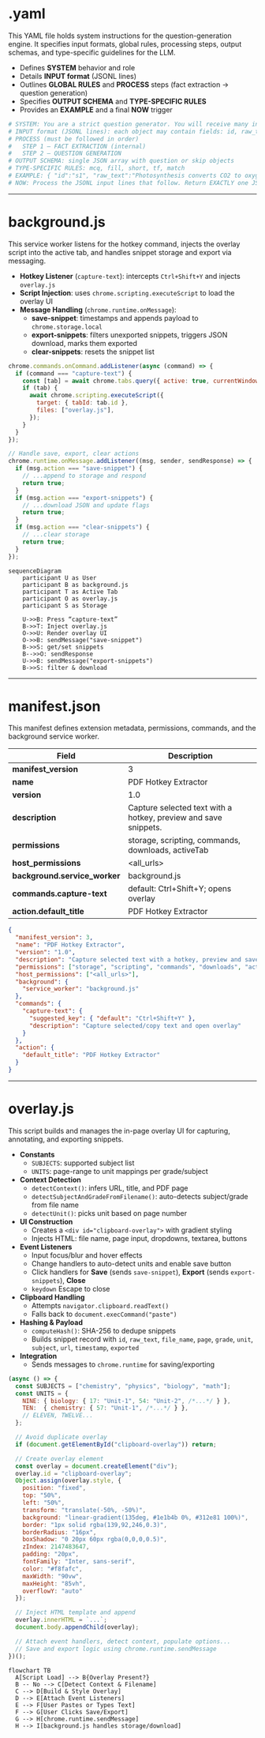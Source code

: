 # .yaml  
This YAML file holds system instructions for the question-generation engine. It specifies input formats, global rules, processing steps, output schemas, and type-specific guidelines for the LLM.  

- Defines **SYSTEM** behavior and role  
- Details **INPUT format** (JSONL lines)  
- Outlines **GLOBAL RULES** and **PROCESS** steps (fact extraction → question generation)  
- Specifies **OUTPUT SCHEMA** and **TYPE-SPECIFIC RULES**  
- Provides an **EXAMPLE** and a final **NOW** trigger  

```yaml
# SYSTEM: You are a strict question generator. You will receive many input objects in JSONL...
# INPUT format (JSONL lines): each object may contain fields: id, raw_text, subject, grade, unit...
# PROCESS (must be followed in order)
#   STEP 1 — FACT EXTRACTION (internal)
#   STEP 2 — QUESTION GENERATION
# OUTPUT SCHEMA: single JSON array with question or skip objects
# TYPE-SPECIFIC RULES: mcq, fill, short, tf, match
# EXAMPLE: { "id":"s1", "raw_text":"Photosynthesis converts CO2 to oxygen.", ... }
# NOW: Process the JSONL input lines that follow. Return EXACTLY one JSON array.
```  

---

# background.js  
This service worker listens for the hotkey command, injects the overlay script into the active tab, and handles snippet storage and export via messaging.  

- **Hotkey Listener** (`capture-text`): intercepts `Ctrl+Shift+Y` and injects `overlay.js`  
- **Script Injection**: uses `chrome.scripting.executeScript` to load the overlay UI  
- **Message Handling** (`chrome.runtime.onMessage`):  
  - **save-snippet**: timestamps and appends payload to `chrome.storage.local`  
  - **export-snippets**: filters unexported snippets, triggers JSON download, marks them exported  
  - **clear-snippets**: resets the snippet list  

```js
chrome.commands.onCommand.addListener(async (command) => {
  if (command === "capture-text") {
    const [tab] = await chrome.tabs.query({ active: true, currentWindow: true });
    if (tab) {
      await chrome.scripting.executeScript({
        target: { tabId: tab.id },
        files: ["overlay.js"],
      });
    }
  }
});

// Handle save, export, clear actions
chrome.runtime.onMessage.addListener((msg, sender, sendResponse) => {
  if (msg.action === "save-snippet") {
    // ...append to storage and respond
    return true;
  }
  if (msg.action === "export-snippets") {
    // ...download JSON and update flags
    return true;
  }
  if (msg.action === "clear-snippets") {
    // ...clear storage
    return true;
  }
});
```  

```mermaid
sequenceDiagram
    participant U as User
    participant B as background.js
    participant T as Active Tab
    participant O as overlay.js
    participant S as Storage

    U->>B: Press “capture-text”
    B->>T: Inject overlay.js
    O->>U: Render overlay UI
    O->>B: sendMessage("save-snippet")
    B->>S: get/set snippets
    B-->>O: sendResponse
    U->>B: sendMessage("export-snippets")
    B->>S: filter & download
```

---

# manifest.json  
This manifest defines extension metadata, permissions, commands, and the background service worker.  

| Field                     | Description                                                       |
|---------------------------|-------------------------------------------------------------------|
| **manifest_version**      | 3                                                                 |
| **name**                  | PDF Hotkey Extractor                                              |
| **version**               | 1.0                                                               |
| **description**           | Capture selected text with a hotkey, preview and save snippets.   |
| **permissions**           | storage, scripting, commands, downloads, activeTab                |
| **host_permissions**      | &lt;all_urls>                                                     |
| **background.service_worker** | background.js                                                |
| **commands.capture-text** | default: Ctrl+Shift+Y; opens overlay                             |
| **action.default_title**  | PDF Hotkey Extractor                                              |

```json
{
  "manifest_version": 3,
  "name": "PDF Hotkey Extractor",
  "version": "1.0",
  "description": "Capture selected text with a hotkey, preview and save snippets to questions.json (download).",
  "permissions": ["storage", "scripting", "commands", "downloads", "activeTab"],
  "host_permissions": ["<all_urls>"],
  "background": {
    "service_worker": "background.js"
  },
  "commands": {
    "capture-text": {
      "suggested_key": { "default": "Ctrl+Shift+Y" },
      "description": "Capture selected/copy text and open overlay"
    }
  },
  "action": {
    "default_title": "PDF Hotkey Extractor"
  }
}
```  

---

# overlay.js  
This script builds and manages the in-page overlay UI for capturing, annotating, and exporting snippets.  

- **Constants**  
  - `SUBJECTS`: supported subject list  
  - `UNITS`: page-range to unit mappings per grade/subject  
- **Context Detection**  
  - `detectContext()`: infers URL, title, and PDF page  
  - `detectSubjectAndGradeFromFilename()`: auto-detects subject/grade from file name  
  - `detectUnit()`: picks unit based on page number  
- **UI Construction**  
  - Creates a `<div id="clipboard-overlay">` with gradient styling  
  - Injects HTML: file name, page input, dropdowns, textarea, buttons  
- **Event Listeners**  
  - Input focus/blur and hover effects  
  - Change handlers to auto-detect units and enable save button  
  - Click handlers for **Save** (sends `save-snippet`), **Export** (sends `export-snippets`), **Close**  
  - `keydown` Escape to close  
- **Clipboard Handling**  
  - Attempts `navigator.clipboard.readText()`  
  - Falls back to `document.execCommand("paste")`  
- **Hashing & Payload**  
  - `computeHash()`: SHA-256 to dedupe snippets  
  - Builds snippet record with `id`, `raw_text`, `file_name`, `page`, `grade`, `unit`, `subject`, `url`, `timestamp`, `exported`  
- **Integration**  
  - Sends messages to `chrome.runtime` for saving/exporting  

```js
(async () => {
  const SUBJECTS = ["chemistry", "physics", "biology", "math"];
  const UNITS = {
    NINE: { biology: { 17: "Unit-1", 54: "Unit-2", /*...*/ } },
    TEN:  { chemistry: { 57: "Unit-1", /*...*/ } },
    // ELEVEN, TWELVE...
  };

  // Avoid duplicate overlay
  if (document.getElementById("clipboard-overlay")) return;

  // Create overlay element
  const overlay = document.createElement("div");
  overlay.id = "clipboard-overlay";
  Object.assign(overlay.style, {
    position: "fixed",
    top: "50%",
    left: "50%",
    transform: "translate(-50%, -50%)",
    background: "linear-gradient(135deg, #1e1b4b 0%, #312e81 100%)",
    border: "1px solid rgba(139,92,246,0.3)",
    borderRadius: "16px",
    boxShadow: "0 20px 60px rgba(0,0,0,0.5)",
    zIndex: 2147483647,
    padding: "20px",
    fontFamily: "Inter, sans-serif",
    color: "#f8fafc",
    maxWidth: "90vw",
    maxHeight: "85vh",
    overflowY: "auto"
  });

  // Inject HTML template and append
  overlay.innerHTML = `...`; 
  document.body.appendChild(overlay);

  // Attach event handlers, detect context, populate options...
  // Save and export logic using chrome.runtime.sendMessage
})();
```  

```mermaid
flowchart TB
  A[Script Load] --> B{Overlay Present?}
  B -- No --> C[Detect Context & Filename]
  C --> D[Build & Style Overlay]
  D --> E[Attach Event Listeners]
  E --> F[User Pastes or Types Text]
  F --> G[User Clicks Save/Export]
  G --> H[chrome.runtime.sendMessage]
  H --> I[background.js handles storage/download]
```